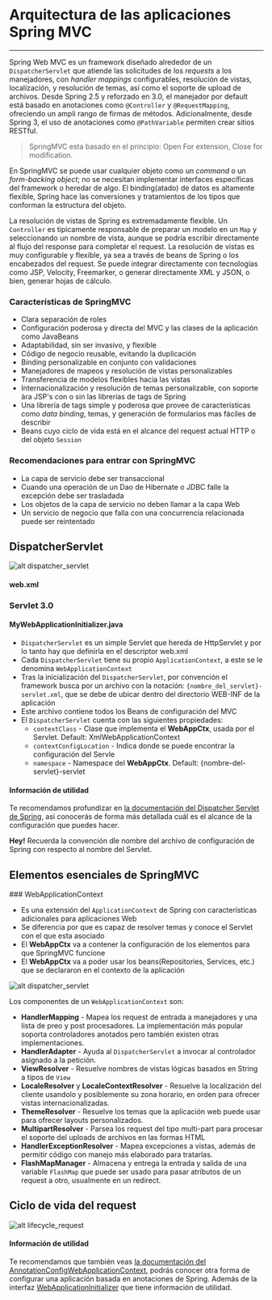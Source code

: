 # Arquitectura de las aplicaciones Spring MVC

------

Spring Web MVC es un framework diseñado alrededor de un `DispatcherServlet` que atiende las solicitudes de los _requests_ a los manejadores, con _handler mappings_ configurables, resolución de vistas, localización, y resolución de temas, así como el soporte de upload de archivos. Desde Spring 2.5 y reforzado en 3.0, el manejador por default está basado en anotaciones como `@Controller` y `@RequestMapping`, ofreciendo un ampli rango de firmas de métodos. Adicionalmente, desde Spring 3, el uso de anotaciones como `@PathVariable` permiten crear sitios RESTful.

<blockquote>
  <p>SpringMVC esta basado en el principio: Open For extension, Close for modification.</p>
</blockquote>

En SpringMVC se puede usar cualquier objeto como un _command_ o un _form-backing object_; no se necesitan implementar interfaces específicas del framework o heredar de algo. El binding(atado) de datos es altamente flexible, Spring hace las conversiones y tratamientos de los tipos que conforman la estructura del objeto.

La resolución de vistas de Spring es extremadamente flexible. Un `Controller` es tipicamente responsable de preparar un modelo en un `Map` y seleccionando un nombre de vista, aunque se podría escribir directamente al flujo del response para completar el request. La resolución de vistas es muy configurable y flexible, ya sea a través de beans de Spring o los encabezados del request. Se puede integrar directamente con tecnologías como JSP, Velocity, Freemarker, o generar directamente XML y JSON, o bien, generar hojas de cálculo.

### Características de SpringMVC

* Clara separación de roles
* Configuración poderosa y directa del MVC y las clases de la aplicación como JavaBeans
* Adaptabilidad, sin ser invasivo, y flexible
* Código de negocio reusable, evitando la duplicación
* Binding personalizable en conjunto con validaciones
* Manejadores de mapeos y resolución de vistas personalizables
* Transferencia de modelos flexibles hacia las vistas
* Internacionalización y resolución de temas personalizable, con soporte àra JSP's con o sin las librerías de tags de Spring
* Una librería de tags simple y poderosa que provee de características como _data binding_, temas, y generación de formularios mas fáciles de describir
* Beans cuyo ciclo de vida está en el alcance del request actual HTTP o del objeto `Session`

### Recomendaciones para entrar con SpringMVC

* La capa de servicio debe ser transaccional
* Cuando una operación de un Dao de Hibernate o JDBC falle la excepción debe ser trasladada
* Los objetos de la capa de servicio no deben llamar a la capa Web
* Un servicio de negocio que falla con una concurrencia relacionada puede ser reintentado

## DispatcherServlet

![alt dispatcher_servlet](/img/dispatcher_servlet.png "dispatcher_servlet")


<div class="row">
  <div class="col-md-12">
    <h4><i class="icon-code"></i> web.xml</h4>
    <script type="syntaxhighlighter" class="brush: xml;"><![CDATA[
<web-app xmlns="http://java.sun.com/xml/ns/javaee" xmlns:xsi="http://www.w3.org/2001/XMLSchema-instance"
  xsi:schemaLocation="http://java.sun.com/xml/ns/javaee http://java.sun.com/xml/ns/javaee/web-app_3_0.xsd"
  version="3.0">

  <servlet>
    <servlet-name>trackbox</servlet-name>
    <servlet-class>org.springframework.web.servlet.DispatcherServlet</servlet-class>
    <load-on-startup>1</load-on-startup>
  </servlet>

  <servlet-mapping>
    <servlet-name>trackbox</servlet-name>
    <url-pattern>/</url-pattern>
  </servlet-mapping>

  <!--
    Deshabilita en el contenedor de Servlet el manejo de archivo de
    bienvenida. Necesario para la compatibilidad con Servlet 3.0 y Tomcat
    7.0
  -->
  <welcome-file-list>
    <welcome-file></welcome-file>
  </welcome-file-list>

</web-app>
    ]]></script>
  </div>
</div>

### Servlet 3.0

<div class="row">
  <div class="col-md-12">
    <h4><i class="icon-code"></i> MyWebApplicationInitializer.java</h4>
    <script type="syntaxhighlighter" class="brush: java;"><![CDATA[
package com.makingdevs.practica1;

import javax.servlet.ServletContext;
import javax.servlet.ServletException;
import javax.servlet.ServletRegistration;

import org.springframework.web.WebApplicationInitializer;
import org.springframework.web.context.support.XmlWebApplicationContext;
import org.springframework.web.servlet.DispatcherServlet;

public class MyWebApplicationInitializer implements WebApplicationInitializer {

  @Override
  public void onStartup(ServletContext servletContext) throws ServletException {
    XmlWebApplicationContext appContext = new XmlWebApplicationContext();
    appContext.setConfigLocation("/WEB-INF/spring/dispatcher-config.xml");

    ServletRegistration.Dynamic registration = servletContext.addServlet("dispatcher", new DispatcherServlet(appContext));
    registration.setLoadOnStartup(1);
    registration.addMapping("/");
  }

}
    ]]></script>
  </div>
</div>

* `DispatcherServlet` es un simple Servlet que hereda de HttpServlet y por lo tanto hay que definirla en el descriptor web.xml
* Cada `DispatcherServlet` tiene su propio `ApplicationContext`, a este se le denomina `WebApplicationContext`
* Tras la inicialización del `DispatcherServlet`, por convención el framework busca por un archivo con la notación: `{nombre_del_servlet}-servlet.xml`, que se debe de ubicar dentro del directorio WEB-INF de la aplicación
* Este archivo contiene todos los Beans de configuración del MVC
* El `DispatcherServlet` cuenta con las siguientes propiedades:
    * `contextClass` - Clase que implementa el **WebAppCtx**, usada por el Servlet. Default: XmlWebApplicationContext
    * `contextConfigLocation` - Indica donde se puede encontrar la configuración del Servle
    * `namespace` - Namespace del **WebAppCtx**. Default: {nombre-del-servlet}-servlet

<div class="bs-callout bs-callout-info">
<h4><i class="icon-coffee"></i> Información de utilidad</h4>
  <p>
    Te recomendamos profundizar en <a href="http://docs.spring.io/spring/docs/current/javadoc-api/org/springframework/web/servlet/DispatcherServlet.html">la documentación del Dispatcher Servlet de Spring</a>, así conocerás de forma más detallada cuál es el alcance de la configuración que puedes hacer.
  </p>
</div>

<div class="alert alert-success">
  <strong><i class="icon-thumbs-up"></i> Hey!</strong> Recuerda la convención dle nombre del archivo de configuración de Spring con respecto al nombre del Servlet.
</div>

## Elementos esenciales de SpringMVC

### WebApplicationContext

* Es una extensión del `ApplicationContext` de Spring con características adicionales para aplicaciones Web
* Se diferencia por que es capaz de resolver temas y conoce el Servlet con el que esta asociado
* El **WebAppCtx** va a contener la configuración de los elementos para que SpringMVC funcione
* El **WebAppCtx** va a poder usar los beans(Repositories, Services, etc.) que se declararon en el contexto de la aplicación

![alt dispatcher_servlet](/img/webappctx.png "dispatcher_servlet")

Los componentes de un `WebApplicationContext` son:

* **HandlerMapping** - Mapea los request de entrada a manejadores y una lista de preo y post procesadores. La implementación más popular soporta controladores anotados pero también existen otras implementaciones.
* **HandlerAdapter** - Ayuda al `DispatcherServlet` a invocar al controlador asignado a la petición.
* **ViewResolver** - Resuelve nombres de vistas lógicas basados en String a tipos de `View`
* **LocaleResolver** y **LocaleContextResolver** - Resuelve la localización del cliente usandolo y posiblemente su zona horario, en orden para ofrecer vistas internacionalizadas.
* **ThemeResolver** - Resuelve los temas que la aplicación web puede usar para ofrecer layouts personalizados.
* **MultipartResolver** - Parsea los request del tipo multi-part para procesar el soporte del uploads de archivos en las formas HTML
* **HandlerExceptionResolver** - Mapea excepciones a vistas, además de permitir código con manejo más elaborado para tratarlas.
* **FlashMapManager** - Almacena y entrega la entrada y salida de una variable `FlashMap` que puede ser usado para pasar atributos de un request a otro, usualmente en un redirect.

## Ciclo de vida del request

![alt lifecycle_request](/img/lifecycle_request.png "lifecycle_request")

<div class="bs-callout bs-callout-info">
<h4><i class="icon-coffee"></i> Información de utilidad</h4>
  <p>
    Te recomendamos que también veas <a href="http://docs.spring.io/spring/docs/current/javadoc-api/org/springframework/web/context/support/AnnotationConfigWebApplicationContext.html">la documentación del AnnotationConfigWebApplicationContext</a>, podrás conocer otra forma de configurar una aplicación basada en anotaciones de Spring. Además de la interfaz <a href="http://docs.spring.io/spring/docs/current/javadoc-api/org/springframework/web/WebApplicationInitializer.html">WebApplicationInitializer</a> que tiene información de utilidad.
  </p>
</div>